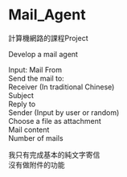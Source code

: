# Mail_Agent

計算機網路的課程Project  

Develop a mail agent  

Input: Mail From  
            Send the mail to:  
            Receiver (In traditional Chinese)  
            Subject  
            Reply to  
	       Sender (Input by user or random)  
            Choose a file as attachment  
            Mail content  
            Number of mails  
           
我只有完成基本的純文字寄信  
沒有做附件的功能
